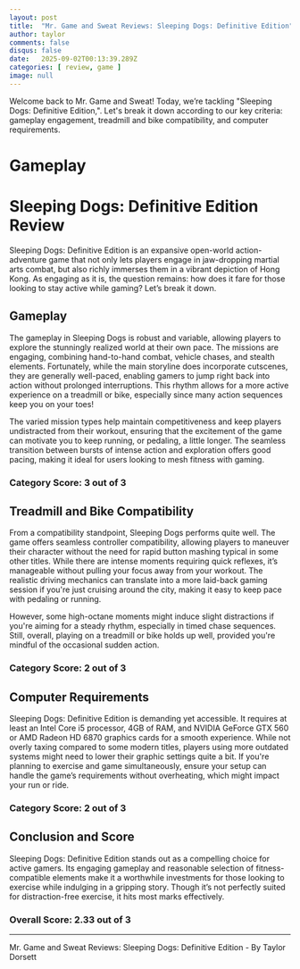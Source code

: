 ```yaml
---
layout: post
title:  "Mr. Game and Sweat Reviews: Sleeping Dogs: Definitive Edition"
author: taylor
comments: false
disqus: false
date:   2025-09-02T00:13:39.289Z
categories: [ review, game ]
image: null
---
```


Welcome back to Mr. Game and Sweat! Today, we’re tackling "Sleeping Dogs: Definitive Edition,". Let's break it down according to our key criteria: gameplay engagement, treadmill and bike compatibility, and computer requirements.

# Gameplay

# Sleeping Dogs: Definitive Edition Review  

Sleeping Dogs: Definitive Edition is an expansive open-world action-adventure game that not only lets players engage in jaw-dropping martial arts combat, but also richly immerses them in a vibrant depiction of Hong Kong. As engaging as it is, the question remains: how does it fare for those looking to stay active while gaming? Let’s break it down.

## Gameplay  

The gameplay in Sleeping Dogs is robust and variable, allowing players to explore the stunningly realized world at their own pace. The missions are engaging, combining hand-to-hand combat, vehicle chases, and stealth elements. Fortunately, while the main storyline does incorporate cutscenes, they are generally well-paced, enabling gamers to jump right back into action without prolonged interruptions. This rhythm allows for a more active experience on a treadmill or bike, especially since many action sequences keep you on your toes!

The varied mission types help maintain competitiveness and keep players undistracted from their workout, ensuring that the excitement of the game can motivate you to keep running, or pedaling, a little longer. The seamless transition between bursts of intense action and exploration offers good pacing, making it ideal for users looking to mesh fitness with gaming.

### Category Score: 3 out of 3  

## Treadmill and Bike Compatibility  

From a compatibility standpoint, Sleeping Dogs performs quite well. The game offers seamless controller compatibility, allowing players to maneuver their character without the need for rapid button mashing typical in some other titles. While there are intense moments requiring quick reflexes, it’s manageable without pulling your focus away from your workout. The realistic driving mechanics can translate into a more laid-back gaming session if you're just cruising around the city, making it easy to keep pace with pedaling or running.

However, some high-octane moments might induce slight distractions if you're aiming for a steady rhythm, especially in timed chase sequences. Still, overall, playing on a treadmill or bike holds up well, provided you're mindful of the occasional sudden action.

### Category Score: 2 out of 3  

## Computer Requirements  

Sleeping Dogs: Definitive Edition is demanding yet accessible. It requires at least an Intel Core i5 processor, 4GB of RAM, and NVIDIA GeForce GTX 560 or AMD Radeon HD 6870 graphics cards for a smooth experience. While not overly taxing compared to some modern titles, players using more outdated systems might need to lower their graphic settings quite a bit. If you're planning to exercise and game simultaneously, ensure your setup can handle the game’s requirements without overheating, which might impact your run or ride.

### Category Score: 2 out of 3  

## Conclusion and Score  

Sleeping Dogs: Definitive Edition stands out as a compelling choice for active gamers. Its engaging gameplay and reasonable selection of fitness-compatible elements make it a worthwhile investments for those looking to exercise while indulging in a gripping story. Though it’s not perfectly suited for distraction-free exercise, it hits most marks effectively. 

### Overall Score: 2.33 out of 3  

---

Mr. Game and Sweat Reviews: Sleeping Dogs: Definitive Edition - By Taylor Dorsett
